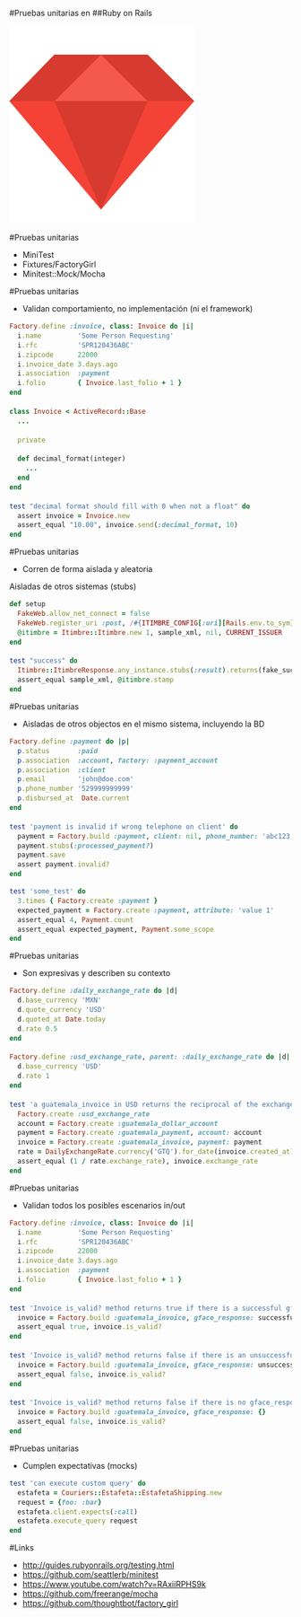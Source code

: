 #Pruebas unitarias en
##Ruby on Rails

![Ruby](img/ruby-on-rails.png)


#Pruebas unitarias

- MiniTest
- Fixtures/FactoryGirl
- Minitest::Mock/Mocha


#Pruebas unitarias

- Validan comportamiento, no implementación (ni el framework)

```ruby
Factory.define :invoice, class: Invoice do |i|
  i.name         'Some Person Requesting'
  i.rfc          'SPR120436ABC'
  i.zipcode      22000
  i.invoice_date 3.days.ago
  i.association  :payment
  i.folio        { Invoice.last_folio + 1 }
end

class Invoice < ActiveRecord::Base
  ...

  private

  def decimal_format(integer)
    ...
  end
end

test "decimal format should fill with 0 when not a float" do
  assert invoice = Invoice.new
  assert_equal "10.00", invoice.send(:decimal_format, 10)
end
```


#Pruebas unitarias

- Corren de forma aislada y aleatoria

Aisladas de otros sistemas (stubs)

```ruby
def setup
  FakeWeb.allow_net_connect = false
  FakeWeb.register_uri :post, /#{ITIMBRE_CONFIG[:uri][Rails.env.to_sym]}/, body: '', parameters: :any
  @itimbre = Itimbre::Itimbre.new 1, sample_xml, nil, CURRENT_ISSUER
end

test "success" do
  Itimbre::ItimbreResponse.any_instance.stubs(:result).returns(fake_success_response)
  assert_equal sample_xml, @itimbre.stamp
end
```


#Pruebas unitarias

- Aisladas de otros objectos en el mismo sistema, incluyendo la BD

```ruby
Factory.define :payment do |p|
  p.status       :paid
  p.association  :account, factory: :payment_account
  p.association  :client
  p.email        'john@doe.com'
  p.phone_number '529999999999'
  p.disbursed_at  Date.current
end

test 'payment is invalid if wrong telephone on client' do
  payment = Factory.build :payment, client: nil, phone_number: 'abc123'
  payment.stubs(:processed_payment?)
  payment.save
  assert payment.invalid?
end
```

```ruby
test 'some_test' do
  3.times { Factory.create :payment }
  expected_payment = Factory.create :payment, attribute: 'value 1'
  assert_equal 4, Payment.count
  assert_equal expected_payment, Payment.some_scope
end
```


#Pruebas unitarias

- Son expresivas y describen su contexto

```ruby
Factory.define :daily_exchange_rate do |d|
  d.base_currency 'MXN'
  d.quote_currency 'USD'
  d.quoted_at Date.today
  d.rate 0.5
end

Factory.define :usd_exchange_rate, parent: :daily_exchange_rate do |d|
  d.base_currency 'USD'
  d.rate 1
end

test 'a guatemala_invoice in USD returns the reciprocal of the exchange rate GTQ-USD' do
  Factory.create :usd_exchange_rate
  account = Factory.create :guatemala_dollar_account
  payment = Factory.create :guatemala_payment, account: account
  invoice = Factory.create :guatemala_invoice, payment: payment
  rate = DailyExchangeRate.currency('GTQ').for_date(invoice.created_at).first
  assert_equal (1 / rate.exchange_rate), invoice.exchange_rate
end
```


#Pruebas unitarias

- Validan todos los posibles escenarios in/out

```ruby
Factory.define :invoice, class: Invoice do |i|
  i.name         'Some Person Requesting'
  i.rfc          'SPR120436ABC'
  i.zipcode      22000
  i.invoice_date 3.days.ago
  i.association  :payment
  i.folio        { Invoice.last_folio + 1 }
end

test 'Invoice is_valid? method returns true if there is a successful gface_response' do
  invoice = Factory.build :guatemala_invoice, gface_response: successful_gface_response
  assert_equal true, invoice.is_valid?
end

test 'Invoice is_valid? method returns false if there is an unsuccessful gface_response' do
  invoice = Factory.build :guatemala_invoice, gface_response: unsuccessful_gface_response
  assert_equal false, invoice.is_valid?
end

test 'Invoice is_valid? method returns false if there is no gface_response stored' do
  invoice = Factory.build :guatemala_invoice, gface_response: {}
  assert_equal false, invoice.is_valid?
end
```


#Pruebas unitarias

- Cumplen expectativas (mocks)

```ruby
test 'can execute custom query' do
  estafeta = Couriers::Estafeta::EstafetaShipping.new
  request = {foo: :bar}
  estafeta.client.expects(:call)
  estafeta.execute_query request
end
```


#Links

- http://guides.rubyonrails.org/testing.html
- https://github.com/seattlerb/minitest
- https://www.youtube.com/watch?v=RAxiiRPHS9k
- https://github.com/freerange/mocha
- https://github.com/thoughtbot/factory_girl
